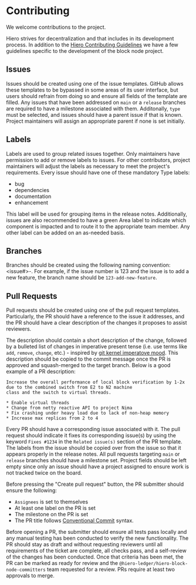# Contributing

We welcome contributions to the project.

Hiero strives for decentralization and that includes in its development process.
In addition to the [Hiero Contributing Guidelines](https://github.com/hiero-ledger/.github/blob/main/CONTRIBUTING.md) we have a few guidelines specific to the development of the block node project.

## Issues

Issues should be created using one of the issue templates. GitHub allows these templates to be bypassed in some areas of its user interface, but users should refrain from doing so and ensure all fields of the template are filled.
Any issues that have been addressed on `main` or a `release` branches are required to have a milestone associated with them.
Additonally, `type` must be selected, and issues should have a parent issue if that is known.
Project maintainers will assign an appropriate parent if none is set initially.

## Labels

Labels are used to group related issues together. Only maintainers have permission to add or remove labels to issues.
For other contributors, project maintainers will adjust the labels as necessary to meet the project's requirements.
Every issue should have one of these mandatory Type labels:

- bug
- dependencies
- documentation
- enhancement

This label will be used for grouping items in the release notes. Additionally, issues are also recommended to have a green Area label to indicate which component is impacted and to route it to the appropriate team member. Any other label can be added on an as-needed basis.

## Branches
Branches should be created using the following naming convention: <issue#>-<description>.
For example, if the issue number is 123 and the issue is to add a new feature, the branch name should be `123-add-new-feature`.

## Pull Requests

Pull requests should be created using one of the pull request templates.
Particularly, the PR should have a reference to the issue it addresses, and the PR should have a clear description of the changes it proposes to assist reviewers.

The description should contain a short description of the change, followed by a bulleted list of changes in imperative 
present tense (i.e. use terms like `add`, `remove`, `change`, etc.) - inspired by [git kernel imperatove mood](https://web.git.kernel.org/pub/scm/git/git.git/tree/Documentation/SubmittingPatches?h=v2.36.1#n181). 
This description should be copied to the commit message once the PR is approved and squash-merged to the target branch.
Below is a good example of a PR description:

```
Increase the overall performance of local block verification by 1-2x due to the combined switch from E2 to N2 machine
class and the switch to virtual threads.

* Enable virtual threads
* Change from netty reactive API to project Nima
* Fix crashing under heavy load due to lack of non-heap memory
* Increase max replicas from 2 to 4
```

Every PR should have a corresponding issue associated with it. The pull request should indicate it fixes its
corresponding issue(s) by using the keyword `Fixes #1234` in the `Related issue(s)` section of the PR template. The
labels from the issue should be copied over from the issue so that it appears properly in the release notes. All pull
requests targeting `main` or `release` branches should have a milestone set. Project fields should be left empty since
only an issue should have a project assigned to ensure work is not tracked twice on the board.

Before pressing the "Create pull request" button, the PR submitter should ensure the following:
- `Assignees` is set to themselves
- At least one label on the PR is set
- The milestone on the PR is set
- The PR title follows [Conventional Commit](https://www.conventionalcommits.org/en/v1.0.0/#summary) syntax.

Before opening a PR, the submitter should ensure all tests pass locally and any manual testing has been conducted to
verify the new functionality. The PR should stay as draft and without requesting reviewers until all requirements of the
ticket are complete, all checks pass, and a self-review of the changes has been conducted. Once that criteria has been
met, the PR can be marked as ready for review and the `@hiero-ledger/hiero-block-node-committers` team requested for a
review. PRs require at least two approvals to merge.